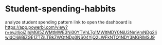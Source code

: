 # Student-spending-habbits
analyze student spending pattern 
link to open the dashboard is
https://app.powerbi.com/view?r=eyJrIjoiZjhjMGI5ZWMtMWE3Ni00YTVhLTg1MWItMDY0NjU3NmVmNDg2IiwidCI6IjBiZGE1ZTZiLTBkZWQtNDg0NS04YjQ2LWFkNTQ1NDY3MGRlMSJ9
